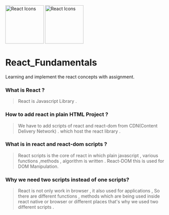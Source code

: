 <img src="https://raw.githubusercontent.com/react-icons/react-icons/master/react-icons.svg" width="120" alt="React Icons">
<img src="https://www.pngwing.com/en/free-png-cgbgg#google_vignette" width="120" color="blue" alt="React Icons">


# React_Fundamentals
Learning and implement the react concepts with assignment.

### What is React ?
> React is Javascript Library .

### How to add react in plain HTML Project ?
> We have to add scripts of react and react-dom from CDN(Content Delivery Network) . which host the react library .

### What is in react and react-dom scripts ?
> React scripts is the core of react in which plain javascript , various functions ,methods , algorithm is written . React-DOM this is used for DOM<Document Object Model> Manipulation.

### Why we need two scripts instead of one scripts?
>React is not only work in browser , it also used for applications , So there are different functions , methods which are being used inside react native or browser or different places that's why we used two different scripts .

